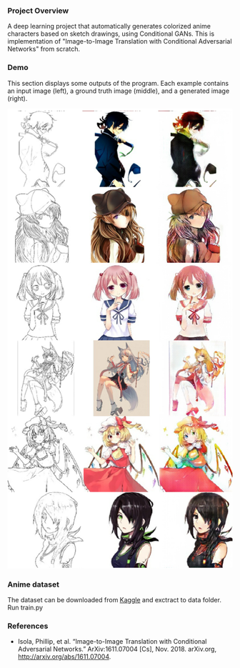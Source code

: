 ###  Project Overview

A deep learning project that automatically generates colorized anime characters based on sketch drawings, using Conditional GANs. This is implementation of "Image-to-Image Translation with Conditional Adversarial Networks" from scratch.

### Demo
This section displays some outputs of the program. Each example contains an input image (left), a ground truth image (middle), and a generated image (right).

<img src="https://github.com/m4556/gan_paper/blob/main/gan.png" width="600" >


### Anime dataset
The dataset can be downloaded from [Kaggle](https://www.kaggle.com/ktaebum/anime-sketch-colorization-pair) and exctract to data folder. Run train.py


### References

- Isola, Phillip, et al. “Image-to-Image Translation with Conditional Adversarial Networks.” ArXiv:1611.07004 [Cs], Nov. 2018. arXiv.org, http://arxiv.org/abs/1611.07004.

